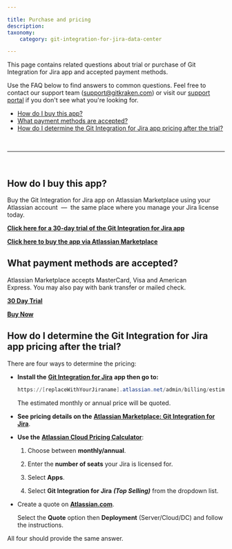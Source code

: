 ```yaml
---

title: Purchase and pricing
description:
taxonomy:
    category: git-integration-for-jira-data-center

---
```


This page contains related questions about trial or purchase of Git Integration for Jira app and accepted payment methods.

Use the FAQ below to find answers to common questions. Feel free to contact our support team ([support@gitkraken.com](mailto:support@gitkraken.com?subject=About%20purchasing%20Git%20Plugin)) or visit our [support portal](https://help.gitkraken.com/git-integration-for-jira-cloud/gij-cloud-contact-support/) if you don't see what you're looking for.

- [How do I buy this app?](#how-do-i-buy-this-app)
- [What payment methods are accepted?](#what-payment-methods-are-accepted)
- [How do I determine the Git Integration for Jira app pricing after the trial?](#how-do-i-determine-the-git-integration-for-jira-app-pricing-after-the-trial)

<br>
<hr>
<br>

## How do I buy this app?

Buy the Git Integration for Jira app on Atlassian Marketplace using your Atlassian account  —  the same place where you manage your Jira license today.

[**Click here for a 30-day trial of the Git Integration for Jira app**](https://my.atlassian.com/addon/try/com.xiplink.jira.git.jira_git_plugin)

[**Click here to buy the app via Atlassian Marketplace**](https://my.atlassian.com/purchase/buyaddon?key=com.xiplink.jira.git.jira_git_plugin)

## What payment methods are accepted?

Atlassian Marketplace accepts MasterCard, Visa and American Express. You may also pay with bank transfer or mailed check.

[**30 Day Trial**](https://my.atlassian.com/addon/try/com.xiplink.jira.git.jira_git_plugin)

[**Buy Now**](https://my.atlassian.com/purchase/buyaddon?key=com.xiplink.jira.git.jira_git_plugin)

## How do I determine the Git Integration for Jira app pricing after the trial?

There are four ways to determine the pricing:

*   **Install the** [**Git Integration for Jira**](https://marketplace.atlassian.com/apps/4984/git-integration-for-jira?hosting=datacenter&tab=pricing) **app then go to:**

    ```powershell
    https://[replaceWithYourJiraname].atlassian.net/admin/billing/estimate
    ```

    The estimated monthly or annual price will be quoted.

*   **See pricing details on the** [**Atlassian Marketplace: Git Integration for Jira**](https://marketplace.atlassian.com/apps/4984/git-integration-for-jira?hosting=datacenter&tab=pricing).

*   **Use the** [**Atlassian Cloud Pricing Calculator**](https://www.atlassian.com/software/pricing-calculator):

    1.  Choose between **monthly/annual**.

    2.  Enter the **number of seats** your Jira is licensed for.

    3.  Select **Apps**.

    4.  Select **Git Integration for Jira** _**(Top Selling)**_ from the dropdown list.

*   Create a quote on [**Atlassian.com**](https://www.atlassian.com/purchase/addon/com.xiplink.jira.git.jira_git_plugin).

    Select the **Quote** option then **Deployment** (Server/Cloud/DC) and follow the instructions.

All four should provide the same answer.

